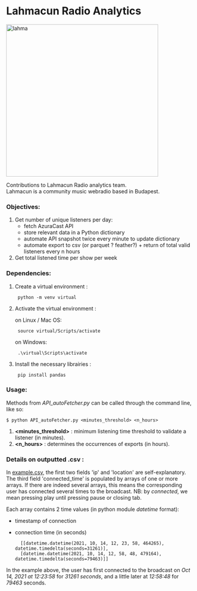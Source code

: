 # Lahmacun Radio Analytics

<img width="408" alt="lahma" src="https://user-images.githubusercontent.com/84317349/139689563-4ab78163-26f0-4a4c-a745-847eecfbfd55.png">

Contributions to Lahmacun Radio analytics team.<br>
Lahmacun is a community music webradio based in Budapest.

### Objectives:
1. Get number of unique listeners per day:
    + fetch AzuraCast API
    + store relevant data in a Python dictionary
    + automate API snapshot twice every minute to update dictionary
    + automate export to csv (or parquet ? feather?) + return of total valid listeners every n hours
2. Get total listened time per show per week

### Dependencies:

1. Create a virtual environment :

        python -m venv virtual
        
2. Activate the virtual environment :

    on Linux / Mac OS:

        source virtual/Scripts/activate
        
    on Windows:
        
        .\virtual\Scripts\activate
        
3. Install the necessary librairies :

        pip install pandas

### Usage:
Methods from *API_autoFetcher.py* can be called through the command line, like so:

    $ python API_autoFetcher.py <minutes_threshold> <n_hours>

1. **<minutes_threshold>** : minimum listening time threshold to validate a listener (in minutes).
2. **<n_hours>** : determines the occurrences of exports (in hours).

### Details on outputted .csv :

In [example.csv](/example.csv), the first two fields 'ip' and 'location' are self-explanatory. The third field 'connected_time' is populated by arrays of one or more arrays. If there are indeed several arrays, this means the corresponding user has connected several times to the broadcast. NB: by *connected*, we mean pressing play until pressing pause or closing tab.

Each array contains 2 time values (in python module *datetime* format):
+ timestamp of connection
+ connection time (in seconds)

        [[datetime.datetime(2021, 10, 14, 12, 23, 58, 464265), datetime.timedelta(seconds=31261)], 
        [datetime.datetime(2021, 10, 14, 12, 58, 48, 479164), datetime.timedelta(seconds=79463)]]
        
In the example above, the user has first connected to the broadcast on *Oct 14, 2021 at 12:23:58* for *31261 seconds*, and a little later at *12:58:48* for *79463* seconds.

